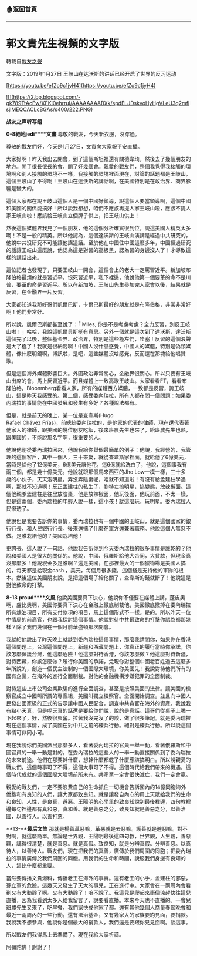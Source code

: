 ###  [:house:返回首頁](https://github.com/ourhimalayas/txt)
---
# 郭文貴先生視頻的文字版
轉載自[戰友之聲](http://littleantvoice.blogspot.com)

文字版：2019年1月27日 王岐山在达沃斯的讲话已经开启了世界的反习运动


[https://youtu.be/efZo9c1jyH4](https://youtu.be/efZo9c1jyH4)


[!\[\](https://2.bp.blogspot.com/-gk789TtAcEw/XFKi0ehrruI/AAAAAAAABXk/spdELJDskvoHyHgVLeU3q2mflsjlMEQCACLcBGAs/s400/222.PNG)](https://2.bp.blogspot.com/-gk789TtAcEw/XFKi0ehrruI/AAAAAAAABXk/spdELJDskvoHyHgVLeU3q2mflsjlMEQCACLcBGAs/s1600/222.PNG)

**战友之声听写组**


**0-8****絕地****jedi****文畫**
尊敬的戰友，今天新衣服，沒穿過。


尊敬的戰友們好，今天是1月27日，文貴向大家報平安直播。


大家好啊！昨天我出去開會，到了這個斯坦福還有關德韋琦，然後去了幾個朋友的地方。開了很長很長的會，開了好幾個會。親愛的戰友們，整個我覺得我接觸的環境啊和別人接觸的環境不一樣，我接觸的環境裡面現在，討論的話題都是王岐山，這個王岐山了不得啊！王岐山在達沃斯的講話啊，在美國特別是在政治界、商界影響是蠻大的。


這個大家都在說王岐山這個人是一個中國好領導，說這個人要當領導啊，這個中國和美國的關係能搞好！所以說我想想，咱們不應該再提人家王岐山啦，應該不提人家王岐山啦！應該給王岐山立個牌子供上，把王岐山供上！


然後這個媒體界我見了一個朋友，他的這個分析確實很到位，說這美國人精英太多啊！不是一般的精英。所以他認為，這個達沃斯的王岐山演講是經過中共研究的，他說中共沒研究不可能讓他講這話。至於他在中國住中國這麼多年，中國經過研究的話讓王岐山這麼說，他認為這是對習的高級黑，認為習的身邊沒人了！才導致這樣的講話出來。


這位記者也發現了，只要王岐山一開會，這個會上的老大一定罵習近平。新加坡布隆伯格最煩的就是習近平，恨死習近平，私下裡邊，他說他第一個要革的命不是川普，要革的命是習近平。所以在新加坡，王岐山先生參加完人家會以後，結果就是反習，在金融界一片反習。


大家都知道我那好哥們凱爾巴斯，卡爾巴斯最好的朋友就是布隆伯格，非常非常好啊！他們非常好。


所以說，凱爾巴斯都甚至說了：「 Miles, 你是不是考慮考慮？全力反習，別反王岐山啦！」哈哈，我說這凱爾貝斯挺有意思。另外一個就是這次到了達沃斯，達沃斯這個完了以後，整個基金界、政治界，特別是這些極左們，哇塞！反習的這個浪聲是大了極了！我就是很納悶啊！中國人沒什麼感覺，中國人的媒體，特別是偽類媒體，像什麼明鏡啊，博訊啦，是吧，這些媒體沒啥感覺，反而還在那塊給他唱贊歌。


但是這個海外媒體影響巨大。外國政治非常關心，金融界很關心。所以只要有王岐山出席的會，馬上反習近平。而且媒體上一致高歌王岐山。大家看看FT，看看布隆伯格，Bloonmberg看看人家，所有的媒體西方媒體，一致都是反習，誇王岐山，這是昨天我感受的。第二個，感受委內瑞拉，所有人都在問一個問題：如果委內瑞拉的事情能在中國發展和發生有多好？各種說法都有。


但是，就是前天的晚上，某一位是查韋斯(Hugo<br>Rafael Chávez Frías)，前總統委內瑞拉的，是他家的代表的律師，現在還代表著他家人的律師，跟美國的幾位朋友吃飯，後來班農先生也來了，給班農先生也熟，跟美國的，不能說那名字啊，很重要的人。


他說他剛從委內瑞拉回來，他說我給你舉個最簡單的例子：他說，我經營的，我管理的這個客戶，其中一個人，三十來歲，就從查韋斯家裡面，就給他了6億美元，當時是給他了12億美元，6億美元讓他花，這6億就給洗白了，他說，這個事我有兩三個，都是幾十億美元。他說就跟那個馬來西亞的Jho Low一模一樣，三十多歲的小伙子，天天泡明星，弄沒弄陰棗呢，咱就不知道啦！有沒有給孟建柱學過啊，那就不知道啊！反正孟建柱的私生子，劉特左搞明星，搞變態，放辣椒面。這個他親爹孟建柱是往里放陰棗，他是放辣椒面，他玩後面，他玩前面，不太一樣，但是這兩個，委內瑞拉的年輕人說一樣，這小孩！就這麼玩，玩明星。委內瑞拉人民慘透了。


他說但是我要告訴你的事情，委內瑞拉也有一個中國的王岐山，就是這個國家的銀行行長，和人民銀行行長。後來還搞了什麼在軍方還兼著職務。他說這個人無惡不做。是誰栽培他的？美國栽培他！


更誇張，這人說了一句話，他說我告訴你到今天委內瑞拉的很多事情是誰乾的？他說和美國人是很大的關係的。他說，中國、俄羅斯給他大合同，大貸款，但現金真沒那麼多！他說現金多是誰啊？還是美國，在那裡最大的一個獵物場是美國人搞的，每天都是給現金cash ，美元，每個月很多錢，這個錢是支持他的軍隊的根本。然後這位美國朋友說，是把這個場子給他關了，查韋斯的錢就斷了！他說這是對他致命的打擊。


**8-13** **proud****文風**
他說美國要真下決心，他說你不僅要在媒體上講，蓬皮奧啊，盧比奧啊，美國你要真下決心在金融上徹底制裁他，美國徹底撤掉在委內瑞拉所有煉油項目，所有支付款項的項目，馬上這個形式不一樣。是的。所以昨天一位中情局的前高官，也跟我探討這個事情。他說對待中共最致命的打擊你認為都那幾樣？除了我們幾個在一個月前華盛頓那次開會。


我就給他說出了昨天晚上就談到委內瑞拉這個事情，那麼我請問你，如果你在香港這個問題上，台灣這個問題上，新疆和西藏問題上，你真正的履行當時你承諾，你該怎麼保護台灣，他這麼危險！他這麼對待香港，你該怎麼做？他這麼對待新疆，對待西藏，你該怎麼做？履行你美國的承諾，兌現你對整個中國老百姓過去這麼多年所說的，創造一個民主法制的一個國際大環境，你美國先！我說對待他們所有的國有企業，在海外的進行全面制裁。對他的金融機構涉嫌犯罪的全面制裁。


對待這些上市公司企業欺騙的進行全面調查，甚至是按照美國的法律。讓美國的檢察官成立中國叫所謂的專案組，美國叫獨立檢察官。全面開始調查。並且向中國人民發出國家級的正式的告示讓中國人民配合，調查中共貪官在海外的資產。我說我有點小天真，但是呢天真的話還是要給你們說，說的是真話。這哥們從桌子上啪一下起來了，好，然後很興奮。拉著我沒完沒了的談，做了很多筆記。就是委內瑞拉現在這個事情，成了美國在對中共之前的練兵行動。絕對是練兵行動。所以說這個事情可非同小可。


現在我說你們美國派出那麼多人，看著委內瑞拉的官員一舉一動，看著俄羅斯和中國官員的一舉一動是對的。在委內瑞拉的這些人的一舉一動直接關係到了委內瑞拉的未來前途。他們在那要幹什麼，想幹什麼都乾了什麼應該搞明白。所以說親愛的戰友們，這個時事可了不得，這個大事可了不得。這個時代給我們帶來的機遇，這個時代成就的這個國際大環境前所未有。共產黨一定會很快滅亡，我們一定會贏。


親愛的戰友們，一定不要浪費自己的生命抓住一切機會告訴國內的14億同胞海外僑胞和有良知的人們，讓大家都致良知。就是讓發自內心的用上天賦給我們的生命和良知，人性，是良真，避惡。王陽明的心學里的致良知說到最後裡邊，四句教裡邊每句裡邊都有真和惡，真和善。就是善惡之分，致良知就是善惡之分，以善治國，以善待人。以善打惡。


**13-****最后文竺**
那就是楊善革惡嘛，革惡就是去惡嘛。護善就是避惡嘛。對不對啊，就這麼簡單。無論是世界觀，王陽明最後這四句教，世界觀，人生觀，善惡觀，講得很清楚，就是善惡。就是真假。致良知，就是分辨真假。分辨善惡。以真待人，以善待人。戰友們，現在把我們的真善，廣傳於我們周圍的同胞；把委內瑞拉的事情廣傳於我們周圍的同胞。用我們的生命和時間，說服我們身邊有良知的人，這比什麼都重要。


當然要傳播文貴爆料，傳播老王在海外的事實。還有老王的小手，孟建柱的邪惡，孫立軍的危險。這幾天又發生了天大的事兒，正在進行中。大家會在一兩周內會看到又有大動靜了啊。又有大動靜了！咱不說了。我這兒是爬起來衝個涼趕快往這兒直播，因為我看到太多人給我留言了，說要看直播。本來今天也不直播的。一會兒班農先生又來了，吃早餐，我們家快成他家了都。還有其他幾個人商量春節晚會和最近一兩周內的一些行動，還有法治基金，又有幾家大的家族要約見面，要捐款。我說我不想參與，他說你是個最大的捐款人，我們還是要跟你見見面啊。談這事。


所以戰友們我得馬上去準備了。現在我給大家祈禱。


阿彌陀佛！謝謝了！